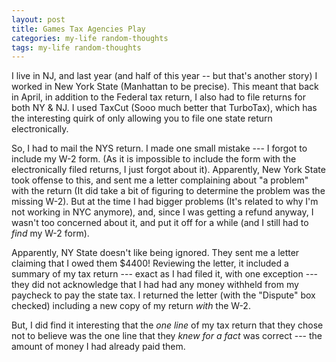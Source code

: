 ```yaml
---
layout: post
title: Games Tax Agencies Play
categories: my-life random-thoughts
tags: my-life random-thoughts
---
```


I live in NJ, and last year (and half of this year -- but that's another story) I worked in New York State (Manhattan to be precise).  This meant that back in April, in addition to the Federal tax return, I also had to file returns for both NY & NJ.  I used TaxCut (Sooo much better that TurboTax), which has the interesting quirk of only allowing you to file one state return electronically.

So, I had to mail the NYS return.  I made one small mistake  --- I forgot to include my W-2 form.  (As it is impossible to include the form with the electronically filed returns, I just forgot about it).  Apparently, New York State took offense to this, and sent me a letter complaining about "a problem" with the return (It did take a bit of figuring to determine the problem was the missing W-2).  But at the time I had bigger problems (It's related to why I'm not working in NYC anymore), and, since I was getting a refund anyway, I wasn't too concerned about it, and put it off for a while (and I still had to *find* my W-2 form).
 
Apparently, NY State doesn't like being ignored.  They sent me a letter claiming that I owed them $4400!   Reviewing the letter, it included a summary of my tax return --- exact as I had filed it, with one exception --- they did not acknowledge that I had had any money withheld from my paycheck to pay the state tax.   I returned the letter (with the "Dispute" box checked) including a new copy of my return *with* the W-2.
 
But, I did find it interesting that the *one line* of my tax return that they chose not to believe was the one line that they *knew for a fact* was correct --- the amount of money I had already paid them.